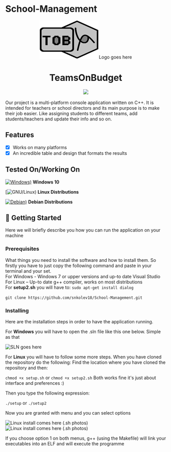 # School-Management

<p align="center">
  <img src="https://github.com/snkolev18/School-Management/blob/master/docs/logo.png">Logo goes here</img>
</p> 
<h1 align="center">TeamsOnBudget</h1>
<p align="center">
    <a href="https://en.cppreference.com/w/">
    <img src="https://img.shields.io/badge/C++-Solutions-blue.svg?style=flat&logo=c%2B%2B">
    </a>
</p>

Our project is a multi-platform console application written on C++. It is intended for teachers or school directors and its main purpose is to make their job easier. Like assigning students to different teams, add students/teachers and update their info and so on. 

## Features
- [x] Works on many platforms 
- [x] An incredible table and design that formats the results

## Tested On/Working On
[![Windows)](https://www.google.com/s2/favicons?domain=https://www.microsoft.com/en-in/windows/)](https://www.microsoft.com/en-in/windows/) **Windows 10**

[![GNU/Linux)](https://www.google.com/s2/favicons?domain=https://www.gnu.org/) **Linux Distributions**

[![Debian)](https://www.google.com/s2/favicons?domain=https://www.debian.org/)](https://www.debian.org/) **Debian Distributions**


## 🏁 Getting Started <a name = "getting_started"></a>
Here we will briefly describe you how you can run the application on your machine


### Prerequisites
What things you need to install the software and how to install them. So firstly you have to just copy the following command and paste in your terminal and your set.<br>
For Windows - Windows 7 or upper versions and up-to date Visual Studio<br>
For Linux – Up-to date g++ compiler, works on most distributions<br>
For <b>setup2.sh</b> you will have to: ``` sudo apt-get install dialog ```

 ``` git clone https://github.com/snkolev18/School-Management.git  ```

### Installing
Here are the installation steps in order to have the application running.

<p>For <b>Windows</b> you will have to open the .sln file like this one below. Simple as that</p>
<img alt="SLN goes here" src="https://github.com/snkolev18/School-Management/blob/master/docs/w_install.png"> </img>

<p>For <b>Linux</b> you will have to follow some more steps. When you have cloned the repository do the following: Find the location where you have cloned the repository and then: </p>

``` chmod +x setup.sh ``` or  ``` chmod +x setup2.sh ``` Both works fine it's just about interface and preferences :)

<p>Then you type the following expression: </p>

``` ./setup ``` or ``` ./setup2 ```

<p> Now you are granted with menu and you can select options </p>
<img alt="Linux install comes here (.sh photos)" src="https://github.com/snkolev18/School-Management/blob/master/docs/l_menu.png"> </img>
<img alt="Linux install comes here (.sh photos)" src="https://github.com/snkolev18/School-Management/blob/master/docs/l_menu2.png"> </img>

<p> If you choose option 1 on both menus, g++ (using the Makefile) will link your executables into an ELF and will execute the programme </p>

